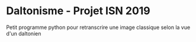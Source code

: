 # Daltonisme - Projet ISN 2019
Petit programme python pour retranscrire une image classique selon la vue d'un daltonien
